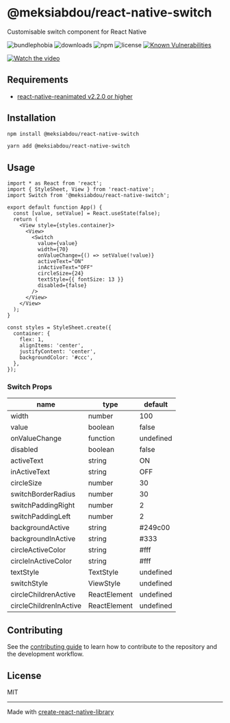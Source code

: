 # @meksiabdou/react-native-switch

Customisable switch component for React Native

![bundlephobia](https://badgen.net/bundlephobia/minzip/@meksiabdou/react-native-switch)
![downloads](https://badgen.net/npm/dt/@meksiabdou/react-native-switch)
![npm](https://badgen.net/npm/v/@meksiabdou/react-native-switch)
![license](https://badgen.net/github/license/meksiabdou/react-native-switch)
[![Known Vulnerabilities](https://snyk.io/test/github/meksiabdou/react-native-switch/badge.svg?targetFile=package.json)](https://snyk.io/test/github/meksiabdou/react-native-switch?targetFile=package.json)

[![Watch the video](https://imgur.com/TNLNDgt.jpg)](https://i.imgur.com/TNLNDgt.mp4)

## Requirements

- [react-native-reanimated v2.2.0 or higher](https://github.com/software-mansion/react-native-reanimated)

## Installation

```sh
npm install @meksiabdou/react-native-switch
```

```sh
yarn add @meksiabdou/react-native-switch
```

## Usage

```tsx
import * as React from 'react';
import { StyleSheet, View } from 'react-native';
import Switch from '@meksiabdou/react-native-switch';

export default function App() {
  const [value, setValue] = React.useState(false);
  return (
    <View style={styles.container}>
      <View>
        <Switch
          value={value}
          width={70}
          onValueChange={() => setValue(!value)}
          activeText="ON"
          inActiveText="OFF"
          circleSize={24}
          textStyle={{ fontSize: 13 }}
          disabled={false}
        />
      </View>
    </View>
  );
}

const styles = StyleSheet.create({
  container: {
    flex: 1,
    alignItems: 'center',
    justifyContent: 'center',
    backgroundColor: '#ccc',
  },
});
```

### Switch Props

| name                | type      | default   |
| ------------------- | --------- | --------- |
| width               | number    | 100       |
| value               | boolean   | false     |
| onValueChange       | function  | undefined |
| disabled            | boolean   | false     |
| activeText          | string    | ON        |
| inActiveText        | string    | OFF       |
| circleSize          | number    | 30        |
| switchBorderRadius  | number    | 30        |
| switchPaddingRight  | number    | 2         |
| switchPaddingLeft   | number    | 2         |
| backgroundActive    | string    | #249c00   |
| backgroundInActive  | string    | #333      |
| circleActiveColor   | string    | #fff      |
| circleInActiveColor | string    | #fff      |
| textStyle           | TextStyle | undefined |
| switchStyle         | ViewStyle | undefined |
| circleChildrenActive| ReactElement | undefined |
| circleChildrenInActive| ReactElement | undefined |

## Contributing

See the [contributing guide](CONTRIBUTING.md) to learn how to contribute to the repository and the development workflow.

## License

MIT

---

Made with [create-react-native-library](https://github.com/callstack/react-native-builder-bob)
